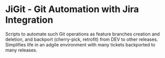 # JiGit - Git Automation with Jira Integration
Scripts to automate such Git operations as feature branches creation and deletion, and backport (cherry-pick, retrofit) from DEV to other releases.
Simplifies life in an adgile environment with many tickets backported to many releases.
